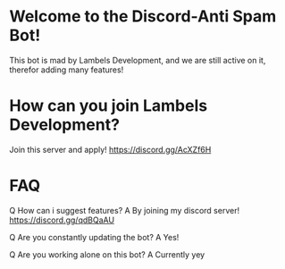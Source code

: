 # Welcome to the Discord-Anti Spam Bot!

This bot is mad by Lambels Development, and we are still active on it, therefor adding many features!

# How can you join Lambels Development?

Join this server and apply! https://discord.gg/AcXZf6H


# FAQ

Q How can i suggest features?
A By joining my discord server! https://discord.gg/qdBQaAU

Q Are you constantly updating the bot?
A Yes!

Q Are you working alone on this bot?
A Currently yey
